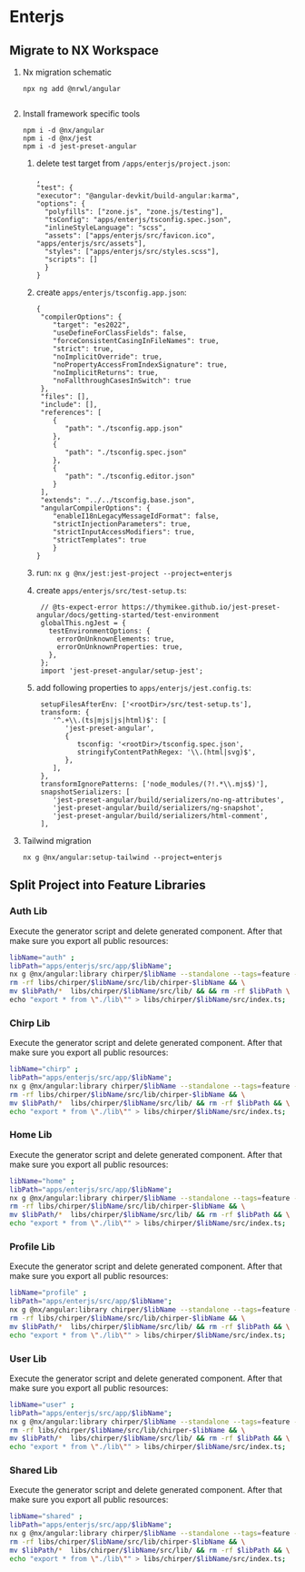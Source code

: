 # Enterjs

## Migrate to NX Workspace

1. Nx migration schematic
   ```
   npx ng add @nrwl/angular
  
   ```
2. Install framework specific tools
   ```
   npm i -d @nx/angular
   npm i -d @nx/jest
   npm i -d jest-preset-angular
   ```
    1. delete test target from `/apps/enterjs/project.json`:
       ```
       ,
       "test": {
       "executor": "@angular-devkit/build-angular:karma",
       "options": {
         "polyfills": ["zone.js", "zone.js/testing"],
         "tsConfig": "apps/enterjs/tsconfig.spec.json",
         "inlineStyleLanguage": "scss",
         "assets": ["apps/enterjs/src/favicon.ico", "apps/enterjs/src/assets"],
         "styles": ["apps/enterjs/src/styles.scss"],
         "scripts": []
         }
       }
       ```
    2. create `apps/enterjs/tsconfig.app.json`:
       ```
       {
        "compilerOptions": {
           "target": "es2022",
           "useDefineForClassFields": false,
           "forceConsistentCasingInFileNames": true,
           "strict": true,
           "noImplicitOverride": true,
           "noPropertyAccessFromIndexSignature": true,
           "noImplicitReturns": true,
           "noFallthroughCasesInSwitch": true
        },
        "files": [],
        "include": [],
        "references": [
           {
              "path": "./tsconfig.app.json"
           },
           {
              "path": "./tsconfig.spec.json"
           },
           {
              "path": "./tsconfig.editor.json"
           }
        ],
        "extends": "../../tsconfig.base.json",
        "angularCompilerOptions": {
           "enableI18nLegacyMessageIdFormat": false,
           "strictInjectionParameters": true,
           "strictInputAccessModifiers": true,
           "strictTemplates": true
           }
       }

       ```
    3. run: `nx g @nx/jest:jest-project --project=enterjs`

    4. create `apps/enterjs/src/test-setup.ts`:
       ```
        // @ts-expect-error https://thymikee.github.io/jest-preset-angular/docs/getting-started/test-environment
        globalThis.ngJest = {
          testEnvironmentOptions: {
            errorOnUnknownElements: true,
            errorOnUnknownProperties: true,
          },
        };
        import 'jest-preset-angular/setup-jest';
       ```

    5. add following properties to `apps/enterjs/jest.config.ts`:
        ```
         setupFilesAfterEnv: ['<rootDir>/src/test-setup.ts'],
         transform: {
            '^.+\\.(ts|mjs|js|html)$': [
               'jest-preset-angular',
               {
                  tsconfig: '<rootDir>/tsconfig.spec.json',
                  stringifyContentPathRegex: '\\.(html|svg)$',
               },
            ],
         },
         transformIgnorePatterns: ['node_modules/(?!.*\\.mjs$)'],
         snapshotSerializers: [
            'jest-preset-angular/build/serializers/no-ng-attributes',
            'jest-preset-angular/build/serializers/ng-snapshot',
            'jest-preset-angular/build/serializers/html-comment',
         ],
        ```

3. Tailwind migration
   ```
   nx g @nx/angular:setup-tailwind --project=enterjs
   ```
## Split Project into Feature Libraries

### Auth Lib
Execute the generator script and delete generated component. After that make sure you export all public resources:
```bash
libName="auth" ;
libPath="apps/enterjs/src/app/$libName";
nx g @nx/angular:library chirper/$libName --standalone --tags=feature --importPath=@chirper/$libName && \
rm -rf libs/chirper/$libName/src/lib/chirper-$libName && \
mv $libPath/*  libs/chirper/$libName/src/lib/ && && rm -rf $libPath \
echo "export * from \"./lib\"" > libs/chirper/$libName/src/index.ts;
```

### Chirp Lib
Execute the generator script and delete generated component. After that make sure you export all public resources:
```bash
libName="chirp" ;
libPath="apps/enterjs/src/app/$libName";
nx g @nx/angular:library chirper/$libName --standalone --tags=feature --importPath=@chirper/$libName && \
rm -rf libs/chirper/$libName/src/lib/chirper-$libName && \
mv $libPath/*  libs/chirper/$libName/src/lib/ && rm -rf $libPath && \
echo "export * from \"./lib\"" > libs/chirper/$libName/src/index.ts;
```

### Home Lib
Execute the generator script and delete generated component. After that make sure you export all public resources:
```bash
libName="home" ;
libPath="apps/enterjs/src/app/$libName";
nx g @nx/angular:library chirper/$libName --standalone --tags=feature --importPath=@chirper/$libName && \
rm -rf libs/chirper/$libName/src/lib/chirper-$libName && \
mv $libPath/*  libs/chirper/$libName/src/lib/ && rm -rf $libPath && \
echo "export * from \"./lib\"" > libs/chirper/$libName/src/index.ts;
```

### Profile Lib
Execute the generator script and delete generated component. After that make sure you export all public resources:
```bash
libName="profile" ;
libPath="apps/enterjs/src/app/$libName";
nx g @nx/angular:library chirper/$libName --standalone --tags=feature --importPath=@chirper/$libName && \
rm -rf libs/chirper/$libName/src/lib/chirper-$libName && \
mv $libPath/*  libs/chirper/$libName/src/lib/ && rm -rf $libPath && \
echo "export * from \"./lib\"" > libs/chirper/$libName/src/index.ts;
```

### User Lib
Execute the generator script and delete generated component. After that make sure you export all public resources:
```bash
libName="user" ;
libPath="apps/enterjs/src/app/$libName";
nx g @nx/angular:library chirper/$libName --standalone --tags=feature --importPath=@chirper/$libName && \
rm -rf libs/chirper/$libName/src/lib/chirper-$libName && \
mv $libPath/*  libs/chirper/$libName/src/lib/ && rm -rf $libPath && \
echo "export * from \"./lib\"" > libs/chirper/$libName/src/index.ts;
```



### Shared Lib
Execute the generator script and delete generated component. After that make sure you export all public resources:
```bash
libName="shared" ;
libPath="apps/enterjs/src/app/$libName";
nx g @nx/angular:library chirper/$libName --standalone --tags=feature --importPath=@chirper/$libName && \
rm -rf libs/chirper/$libName/src/lib/chirper-$libName && \
mv $libPath/*  libs/chirper/$libName/src/lib/ && rm -rf $libPath && \
echo "export * from \"./lib\"" > libs/chirper/$libName/src/index.ts;
```
